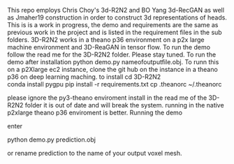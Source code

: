 This repo employs Chris Choy's 3d-R2N2 and BO Yang 3d-RecGAN as well as Jmaher19 construction in order to construct 3d representations of heads. This is is a work in progress, the demo and requirements are the same as previous work in the project and is listed in the requirement files in the sub folders. 3D-R2N2 works in a theano p36 environment on a p2x large machine environment and 3D-ReaGAN in tensor flow. To run the demo follow the read me for the 3D-R2N2 folder. Please stay tuned. To run the demo after installation python demo.py nameofoutputfile.obj.  To runn this on a p2Xlarge ec2 instance, clone the git hub on the instance in a theano p36 on deep learning maching. to install
 cd 3D-R2N2  
conda install pygpu
pip install -r requirements.txt
cp .theanorc ~/.theanorc

please ignore the py3-theano enviroment install in the read me of the 3D-R2N2 folder it is out of date and will break the system. running in the native p2xlarge theano p36 enviroment is better.  Running the demo 

enter

python demo.py prediction.obj

or rename prediction to the name of your output voxel mesh.

